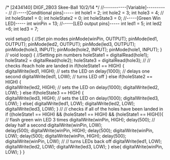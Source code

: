 
/* 
[2434140]
DIGF_2B03
Skee-Ball
10/2/14
*/
//-----------[Variable]----------
//
//-----[Conditional pins]-----
int hole1 = 2; 
int hole2 = 3;
int hole3 = 4;
//
int holeState1 = 0;
int holeState2 = 0;
int holeState3 = 0;
//-----[Green Win LED]-----
int winPin =  13; 
//-----[LED output pins]-----
int led1 = 5;
int led2 =6;
int led3 = 7;

void setup()
{
//Set pin modes
  pinMode(winPin, OUTPUT);
  pinMode(led1, OUTPUT);
  pinMode(led2, OUTPUT);
  pinMode(led3, OUTPUT);
  pinMode(hole3, INPUT);
  pinMode(hole2, INPUT);
  pinMode(hole1, INPUT);
}
//
void loop()
{
  //Setting pin numbers
  holeState1 = digitalRead(hole1);
  holeState2 = digitalRead(hole2);
  holeState3 = digitalRead(hole3);
  //
                                 // checks ifeach hole are landed in
  if(holeState1 == HIGH) {      
    digitalWrite(led1, HIGH);   // sets the LED on
    delay(1000);                // delays one second
    digitalWrite(led1, LOW);    // turns LED off
  }
  else if(holeState2 == HIGH) {      
    digitalWrite(led2, HIGH);   // sets the LED on
    delay(1000);
    digitalWrite(led2, LOW);
  }
  else if(holeState3 == HIGH) {      
    digitalWrite(led3, HIGH);   // sets the LED on
    delay(1000);
    digitalWrite(led3, LOW);
  }
  else{
    digitalWrite(led1, LOW); 
    digitalWrite(led2, LOW); 
    digitalWrite(led3, LOW);
  }
  //
  // checks if all of the holes have been landed in
  if ((holeState1 == HIGH) && (holeState1 == HIGH) && (holeState1 == HIGH)){
   // flash green win LED 3 times
    digitalWrite(winPin, HIGH);
    delay(500); // delay half a second
    digitalWrite(winPin, LOW);    
    delay(500);
    digitalWrite(winPin, HIGH); 
    delay(500);
    digitalWrite(winPin, LOW); 
    delay(500);
    digitalWrite(winPin, HIGH); 
    delay(500);
    digitalWrite(winPin, LOW); 
    //
    // turns LEDs back off
    digitalWrite(led1, LOW); 
    digitalWrite(led2, LOW); 
    digitalWrite(led3, LOW);
  }
  else{
    digitalWrite(winPin, LOW); 
  }
}


